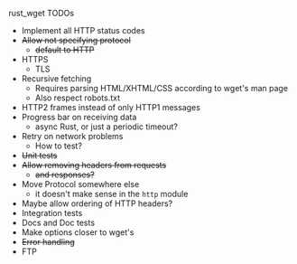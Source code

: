 rust_wget TODOs

- Implement all HTTP status codes
- ~~Allow not specifying protocol~~
    - ~~default to HTTP~~
- HTTPS
    - TLS
- Recursive fetching
    - Requires parsing HTML/XHTML/CSS according to wget's man page
    - Also respect robots.txt
- HTTP2 frames instead of only HTTP1 messages
- Progress bar on receiving data 
    - async Rust, or just a periodic timeout?
- Retry on network problems
    - How to test?
- ~~Unit tests~~
- ~~Allow removing headers from requests~~
    - ~~and responses?~~
- Move Protocol somewhere else
    - it doesn't make sense in the `http` module
- Maybe allow ordering of HTTP headers?
- Integration tests
- Docs and Doc tests
- Make options closer to wget's
- ~~Error handling~~
- FTP